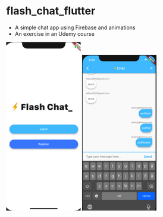 # flash_chat_flutter

- A simple chat app using Firebase and animations
- An exercise in an Udemy course

<img src="https://github.com/realshaka/flash_chat_flutter/blob/master/main_screen.png" width="200"/>
<img src="https://github.com/realshaka/flash_chat_flutter/blob/master/chat_screen.png" width="200"/>

